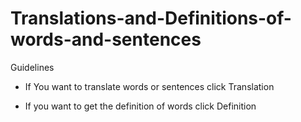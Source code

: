 # Translations-and-Definitions-of-words-and-sentences
Guidelines

* If You want to translate words or sentences click Translation

* If you want to get the definition of words click Definition

